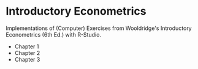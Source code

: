 # Introductory Econometrics
Implementations of (Computer) Exercises from Wooldridge's Introductory Econometrics (6th Ed.) with R-Studio.

* Chapter 1
* Chapter 2
* Chapter 3
